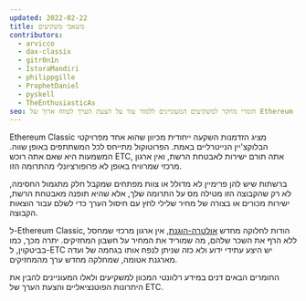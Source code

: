 ```yaml
---
updated: 2022-02-22
title: משאבי משקיעים
contributors:
  - arvicco
  - dax-classix
  - gitr0n1n
  - IstoraMandiri
  - philippgille
  - ProphetDaniel
  - pyskell
  - TheEnthusiasticAs
seo: חומרי מחקר למשקיעים המעוניינים ללמוד עוד על הצעת הערך לטווח ארוך של Ethereum Classic.
---
```


Ethereum Classic מציג הזדמנות השקעה ייחודית מכיוון שהוא אחד מפרויקטי הבלוקצ'יין הנייטרליים באמת. הפרוטוקול מתייחס לכל המשתתפים באופן שווה. המשמעות היא שאם אתה רוכש ETC, אתה תורם ישירות לאבטחת הרשת, ואין ארגון מרכזי שמרוויח באופן לא פרופורציונלי מהתרומה הזו.

ברשתות שיש להן פרימיין לא מדולל או צוות מפתחים שמקבל חלק מתגמול החסימה, לא רק שהקבוצה הזו מטילה מס על התרומה שלך, אלא שהיא תופנה מאבטחת הרשת, ישירות מכורים או בצורה של מחיר שלילי לחץ עם חיסול הערך כדי לשלם עבור הוצאות הקבוצה.

ל-Ethereum Classic, הודות לחלוקה מחדש [אולטרה-הוגנת](/why-classic/genesis#free-money-and-the-ultrafair-redistribution), אין ארגון מרכזי שמחסל ללא הרף את השכר שלהם, מה שמוריד את המחיר על חשבון המחזיקים. יתרה מכך, כמו בביטקוין, ל-ETC יש היצע עתידי ידוע ולא כזה שניתן לנפח אותו בגחמה של ועדה מארגנת אטומה, שמחלקה מחדש ערך מהמחזיקים.

החומרים הבאים דנים במידע רלוונטי המכוון למשקיעים ולאלו המעוניינים להבין את היתרונות הפוטנציאליים והצעת הערך של ETC.